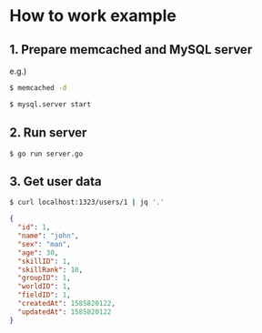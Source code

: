 # How to work example

## 1. Prepare memcached and MySQL server

e.g.)

```bash
$ memcached -d
```

```bash
$ mysql.server start
```

## 2. Run server

```
$ go run server.go
```

## 3. Get user data

```bash
$ curl localhost:1323/users/1 | jq '.'
```

```json
{
  "id": 1,
  "name": "john",
  "sex": "man",
  "age": 30,
  "skillID": 1,
  "skillRank": 10,
  "groupID": 1,
  "worldID": 1,
  "fieldID": 1,
  "createdAt": 1585820122,
  "updatedAt": 1585820122
}
```
